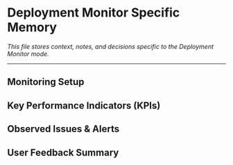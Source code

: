 # Deployment Monitor Specific Memory

*This file stores context, notes, and decisions specific to the Deployment Monitor mode.*

---

## Monitoring Setup
<!-- Describe monitoring tools and configurations -->

## Key Performance Indicators (KPIs)
<!-- List metrics being tracked -->

## Observed Issues & Alerts
<!-- Log performance anomalies or alerts -->

## User Feedback Summary
<!-- Summarize collected user feedback -->
